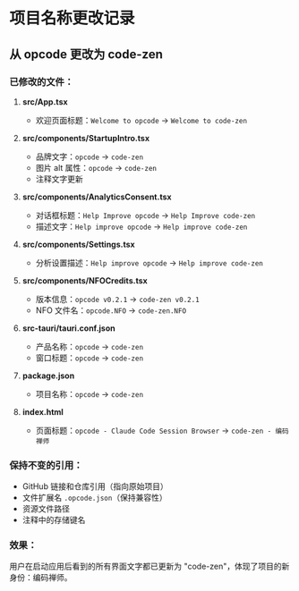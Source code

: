 # 项目名称更改记录

## 从 opcode 更改为 code-zen

### 已修改的文件：

1. **src/App.tsx**
   - 欢迎页面标题：`Welcome to opcode` → `Welcome to code-zen`

2. **src/components/StartupIntro.tsx**
   - 品牌文字：`opcode` → `code-zen`
   - 图片 alt 属性：`opcode` → `code-zen`
   - 注释文字更新

3. **src/components/AnalyticsConsent.tsx**
   - 对话框标题：`Help Improve opcode` → `Help Improve code-zen`
   - 描述文字：`Help improve opcode` → `Help improve code-zen`

4. **src/components/Settings.tsx**
   - 分析设置描述：`Help improve opcode` → `Help improve code-zen`

5. **src/components/NFOCredits.tsx**
   - 版本信息：`opcode v0.2.1` → `code-zen v0.2.1`
   - NFO 文件名：`opcode.NFO` → `code-zen.NFO`

6. **src-tauri/tauri.conf.json**
   - 产品名称：`opcode` → `code-zen`
   - 窗口标题：`opcode` → `code-zen`

7. **package.json**
   - 项目名称：`opcode` → `code-zen`

8. **index.html**
   - 页面标题：`opcode - Claude Code Session Browser` → `code-zen - 编码禅师`

### 保持不变的引用：
- GitHub 链接和仓库引用（指向原始项目）
- 文件扩展名 `.opcode.json`（保持兼容性）
- 资源文件路径
- 注释中的存储键名

### 效果：
用户在启动应用后看到的所有界面文字都已更新为 "code-zen"，体现了项目的新身份：编码禅师。